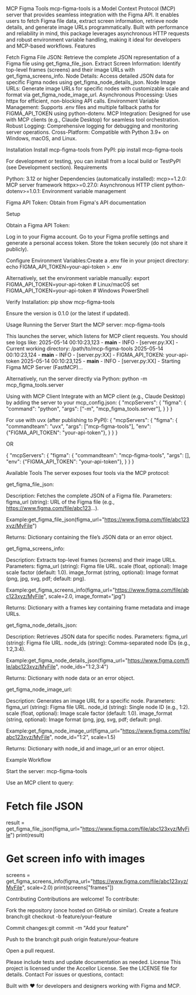 MCP Figma Tools
mcp-figma-tools is a Model Context Protocol (MCP) server that provides seamless integration with the Figma API. It enables users to fetch Figma file data, extract screen information, retrieve node details, and generate image URLs programmatically. Built with performance and reliability in mind, this package leverages asynchronous HTTP requests and robust environment variable handling, making it ideal for developers and MCP-based workflows.
Features

Fetch Figma File JSON: Retrieve the complete JSON representation of a Figma file using get_figma_file_json.
Extract Screen Information: Identify top-level frames (screens) and their image URLs with get_figma_screens_info.
Node Details: Access detailed JSON data for specific Figma nodes using get_figma_node_details_json.
Node Image URLs: Generate image URLs for specific nodes with customizable scale and format via get_figma_node_image_url.
Asynchronous Processing: Uses httpx for efficient, non-blocking API calls.
Environment Variable Management: Supports .env files and multiple fallback paths for FIGMA_API_TOKEN using python-dotenv.
MCP Integration: Designed for use with MCP clients (e.g., Claude Desktop) for seamless tool orchestration.
Robust Logging: Comprehensive logging for debugging and monitoring server operations.
Cross-Platform: Compatible with Python 3.9+ on Windows, macOS, and Linux.

Installation
Install mcp-figma-tools from PyPI:
pip install mcp-figma-tools

For development or testing, you can install from a local build or TestPyPI (see Development section).
Requirements

Python: 3.12 or higher
Dependencies (automatically installed):
mcp>=1.2.0: MCP server framework
httpx>=0.27.0: Asynchronous HTTP client
python-dotenv>=1.0.1: Environment variable management


Figma API Token: Obtain from Figma's API documentation

Setup

Obtain a Figma API Token:

Log in to your Figma account.
Go to your Figma profile settings and generate a personal access token.
Store the token securely (do not share it publicly).


Configure Environment Variables:Create a .env file in your project directory:
echo FIGMA_API_TOKEN=your-api-token > .env

Alternatively, set the environment variable manually:
export FIGMA_API_TOKEN=your-api-token  # Linux/macOS
set FIGMA_API_TOKEN=your-api-token     # Windows PowerShell


Verify Installation:
pip show mcp-figma-tools

Ensure the version is 0.1.0 (or the latest if updated).


Usage
Running the Server
Start the MCP server:
mcp-figma-tools

This launches the server, which listens for MCP client requests. You should see logs like:
2025-05-14 00:10:23,123 - __main__ - INFO - [server.py:XX] - Current working directory: /path/to/mcp-figma-tools
2025-05-14 00:10:23,124 - __main__ - INFO - [server.py:XX] - FIGMA_API_TOKEN: your-api-token
2025-05-14 00:10:23,125 - __main__ - INFO - [server.py:XX] - Starting Figma MCP Server (FastMCP)...

Alternatively, run the server directly via Python:
python -m mcp_figma_tools.server

Using with MCP Client
Integrate with an MCP client (e.g., Claude Desktop) by adding the server to your mcp_config.json:
{
  "mcpServers": {
    "figma": {
      "command": "python",
      "args": ["-m", "mcp_figma_tools.server"],
    }
  }
}

For use with uvx (after publishing to PyPI):
{
  "mcpServers": {
    "figma": {
      "commandteam": "uvx",
      "args": ["mcp-figma-tools"],
      "env": {"FIGMA_API_TOKEN": "your-api-token"},
    }
  }
}

OR

{
  "mcpServers": {
    "figma": {
      "commandteam": "mcp-figma-tools",
      "args": [],
      "env": {"FIGMA_API_TOKEN": "your-api-token"},
    }
  }
}

Available Tools
The server exposes four tools via the MCP protocol:

get_figma_file_json:

Description: Fetches the complete JSON of a Figma file.
Parameters:
figma_url (string): URL of the Figma file (e.g., https://www.figma.com/file/abc123...).


Example:get_figma_file_json(figma_url="https://www.figma.com/file/abc123xyz/MyFile")


Returns: Dictionary containing the file’s JSON data or an error object.


get_figma_screens_info:

Description: Extracts top-level frames (screens) and their image URLs.
Parameters:
figma_url (string): Figma file URL.
scale (float, optional): Image scale factor (default: 1.0).
image_format (string, optional): Image format (png, jpg, svg, pdf; default: png).


Example:get_figma_screens_info(figma_url="https://www.figma.com/file/abc123xyz/MyFile", scale=2.0, image_format="jpg")


Returns: Dictionary with a frames key containing frame metadata and image URLs.


get_figma_node_details_json:

Description: Retrieves JSON data for specific nodes.
Parameters:
figma_url (string): Figma file URL.
node_ids (string): Comma-separated node IDs (e.g., 1:2,3:4).


Example:get_figma_node_details_json(figma_url="https://www.figma.com/file/abc123xyz/MyFile", node_ids="1:2,3:4")


Returns: Dictionary with node data or an error object.


get_figma_node_image_url:

Description: Generates an image URL for a specific node.
Parameters:
figma_url (string): Figma file URL.
node_id (string): Single node ID (e.g., 1:2).
scale (float, optional): Image scale factor (default: 1.0).
image_format (string, optional): Image format (png, jpg, svg, pdf; default: png).


Example:get_figma_node_image_url(figma_url="https://www.figma.com/file/abc123xyz/MyFile", node_id="1:2", scale=1.5)


Returns: Dictionary with node_id and image_url or an error object.



Example Workflow

Start the server:
mcp-figma-tools


Use an MCP client to query:
# Fetch file JSON
result = get_figma_file_json(figma_url="https://www.figma.com/file/abc123xyz/MyFile")
print(result)

# Get screen info with images
screens = get_figma_screens_info(figma_url="https://www.figma.com/file/abc123xyz/MyFile", scale=2.0)
print(screens["frames"])

Contributing
Contributions are welcome! To contribute:

Fork the repository (once hosted on GitHub or similar).
Create a feature branch:git checkout -b feature/your-feature

Commit changes:git commit -m "Add your feature"

Push to the branch:git push origin feature/your-feature

Open a pull request.

Please include tests and update documentation as needed.
License
This project is licensed under the Accellor License. See the LICENSE file for details.
Contact
For issues or questions, contact:


Built with ❤️ for developers and designers working with Figma and MCP.
